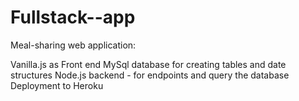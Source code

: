 # Fullstack--app

Meal-sharing web application:

Vanilla.js as Front end 
MySql database for creating tables and date structures
Node.js backend - for endpoints and query the database
Deployment to Heroku
